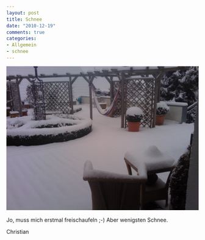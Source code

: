```yaml
--- 
layout: post
title: Schnee
date: "2010-12-19"
comments: true
categories: 
- Allgemein
- schnee
---
```

![](/static/wpdata/2010/12/2010-12-19-11.34.34.jpg)

Jo, muss mich erstmal freischaufeln ;-)
Aber wenigsten Schnee.

Christian
